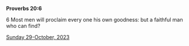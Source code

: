 **Proverbs 20:6**

6 Most men will proclaim every one his own goodness: but a faithful man who can find?

[Sunday 29-October, 2023](https://getbible.net/kjv/Proverbs/20/6)
